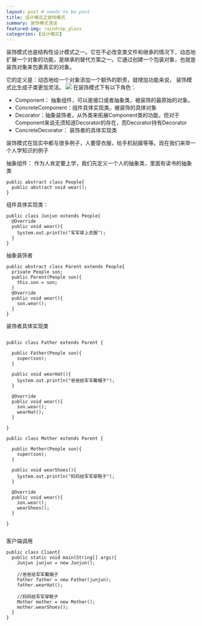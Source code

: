 ```yaml
---
layout: post # needs to be post
title: 设计模式之装饰模式
summary: 装饰模式浅谈
featured-img: raindrop_glass
categories: [设计模式]
---
```

装饰模式也是结构性设计模式之一。它在不必改变类文件和继承的情况下，动态地扩展一个对象的功能，是继承的替代方案之一。它通过创建一个包装对象，也就是装饰对象来包裹真实的对象。

它的定义是：动态地给一个对象添加一个额外的职责，就增加功能来说， 装饰模式比生成子类更加灵活。
![](http://opsprcvob.bkt.clouddn.com/%E8%A3%85%E9%A5%B0%E6%A8%A1%E5%BC%8F.png)
在装饰模式下有以下角色：
- Component： 抽象组件，可以是接口或者抽象类，被装饰的最原始的对象。
- ConcreteComponent：组件具体实现类。被装饰的具体对象
- Decorator：抽象装饰者，从外类来拓展Component类的功能，但对于Component来说无须知道Decorator的存在，而Decorator持有Decorator
- ConcreteDecorator： 装饰者的具体实现类

装饰模式在现实中都与很多例子，人要穿衣服，给手机贴膜等等。现在我们来举一个人学知识的例子

抽象组件：
作为人肯定要上学，我们先定义一个人的抽象类，里面有读书的抽象类
```
public abstract class People{
  public abstract void wear();
}
```
组件具体实现类：
```
public class Junjun extends People{
  @Override
  public void wear(){
    System.out.println("军军穿上衣服");
  }
}
```
抽象装饰者
```
public abstract class Parent extends People{
  private People son;
  public Parent(People son){
    this.son = son;
  }
  @Override
  public void wear(){
    son.wear();
  }
}
```
装饰者具体实现类
```

public class Father extends Parent {

  public Father(People son){
    super(son);
  }

  public void wearHat(){
    System.out.println("爸爸给军军戴帽子");
  }

  @Override
  public void wear(){
    son.wear();
    wearHat();
  }

}

public class Mother extends Parent {

  public Mother(People son){
    super(son);
  }

  public void wearShoes(){
    System.out.println("妈妈给军军穿鞋子");
  }

  @Override
  public void wear(){
    son.wear();
    wearShoes();
  }

}


```
客户端调用
```
public class Client{
  public static void main(String[] args){
    Junjun junjun = new Junjun();

    //爸爸给军军戴帽子
    Father father = new Father(junjun);
    father.wearHat();

    //妈妈给军军穿鞋子
    Mother mother = new Mother();
    mother.wearShoes();
  }
}
```
